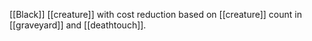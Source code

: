[[Black]] [[creature]] with cost reduction based on [[creature]] count in [[graveyard]] and [[deathtouch]].